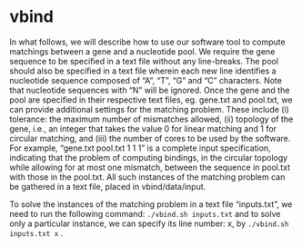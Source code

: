 # vbind
In what follows, we will describe how to use our software tool to compute matchings between a gene and a nucleotide pool. We require the gene sequence to be specified in a text file without any line-breaks. The pool should also be specified in a text file wherein each new line identifies a nucleotide sequence composed of “A”, “T”, “G” and “C” characters. Note that nucleotide sequences with “N” will be ignored. Once the gene and the pool are specified in their respective text files, eg. gene.txt and pool.txt, we can provide additional settings for the matching problem. These include (i) tolerance: the maximum number of mismatches allowed, (ii) topology of the gene, i.e., an integer that takes the value 0 for linear matching and 1 for circular matching, and (iii) the number of cores to be used by the software. For example,
“gene.txt pool.txt 1 1 1” is a complete input specification, indicating that the problem of computing bindings, in the circular topology while allowing for at most one mismatch, between the sequence in pool.txt with those in the pool.txt. All such instances of the matching problem can be gathered in a text file, placed in vbind/data/input.

To solve the instances of the matching problem in a text file “inputs.txt”, we need to run the following command:
`./vbind.sh inputs.txt`
and to solve only a particular instance, we can specify its line number: x, by
`./vbind.sh inputs.txt x` .
